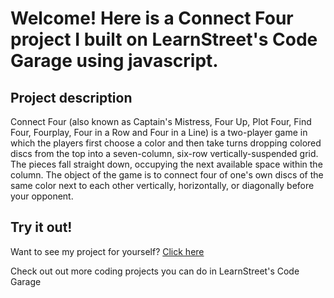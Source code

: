 
Welcome! Here is a Connect Four project I built on LearnStreet's Code Garage using javascript.
===============================================================================================================

Project description
-------------------------

Connect Four (also known as Captain's Mistress, Four Up, Plot Four, Find Four, Fourplay, Four in a Row and Four in a Line) is a two-player game in which the players first choose a color and then take turns dropping colored discs from the top into a seven-column, six-row vertically-suspended grid. The pieces fall straight down, occupying the next available space within the column. The object of the game is to connect four of one's own discs of the same color next to each other vertically, horizontally, or diagonally before your opponent. 

Try it out!
--------------

Want to see my project for yourself? [Click here](http://www.learnstreet.com//view_profile/512de8bc76b99c4584002b7b/project)

Check out out more coding projects you can do in LearnStreet's Code Garage
		